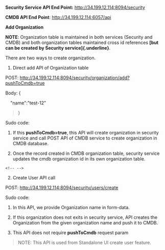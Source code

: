 **Security Service API End Point:** <http://34.199.12.114:8094/security>

**CMDB API End Point**: <http://34.199.12.114:6057/api>

**Add Organization**

**NOTE**: Organization table is maintained in both services (Security
and CMDB) and both organization tables maintained cross id references
**[but can be created by Security service]{.underline}**.

There are two ways to create organization.

1.  Direct add API of Organization table

POST:
http://34.199.12.114:8094/security/organization/add?pushToCmdb=true

Body: {

    \"name\":\"test-12\"

> }

Sudo code:

1.  If this **pushToCmdb=true**, this API will create organization in
    security service and call POST API of CMDB service to create
    organization in CMDB database.

2.  Once the record created in CMDB organization table, security service
    updates the cmdb organization id in its own organization table.

```{=html}
<!-- -->
```
2.  Create User API call

POST: http://34.199.12.114:8094/security/users/create

Sudo code:

1.  In this API, we provide Organization name in form-data.

2.  If this organization does not exits in security service, API creates
    the Organization from the given organization name and push it to
    CMDB.

3.  This API does not require **pushToCmdb** request param

> NOTE: This API is used from Standalone UI create user feature.
